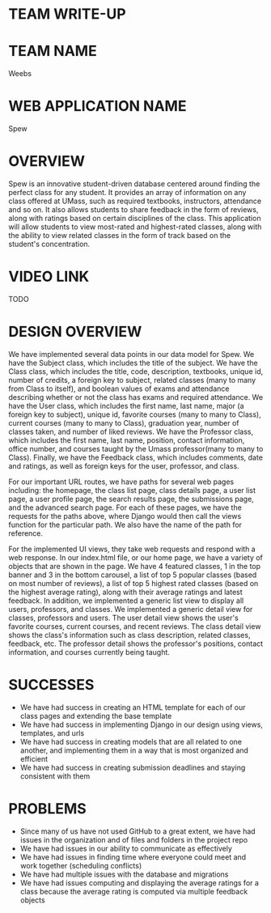 # TEAM WRITE-UP

# TEAM NAME
Weebs

# WEB APPLICATION NAME
Spew

# OVERVIEW
Spew is an innovative student-driven database centered around finding the perfect class for any student. It provides an array of information on any class offered at UMass, such as required textbooks, instructors, attendance and so on. It also allows students to share feedback in the form of reviews, along with ratings based on certain disciplines of the class. This application will allow students to view most-rated and highest-rated classes, along with the ability to view related classes in the form of track based on the student's concentration. 

# VIDEO LINK 
TODO

# DESIGN OVERVIEW
We have implemented several data points in our data model for Spew. We have the Subject class, which includes the title of the subject. We have the Class class, which includes the title, code, description, textbooks, unique id, number of credits, a foreign key to subject, related classes (many to many from Class to itself), and boolean values of exams and attendance describing whether or not the class has exams and required attendance. We have the User class, which includes the first name, last name, major (a foreign key to subject), unique id, favorite courses (many to many to Class), current courses (many to many to Class), graduation year, number of classes taken, and number of liked reviews. We have the Professor class, which includes the first name, last name, position, contact information, office number, and courses taught by the Umass professor(many to many to Class). Finally, we have the Feedback class, which includes comments, date and ratings, as well as foreign keys for the user, professor, and class. 

For our important URL routes, we have paths for several web pages including: the homepage, the class list page, class details page, a user list page, a user profile page, the search results page, the submissions page, and the advanced search page. For each of these pages, we have the requests for the paths above, where Django would then call the views function for the particular path. We also have the name of the path for reference.

For the implemented UI views, they take web requests and respond with a web response. In our index.html file, or our home page, we have a variety of objects that are shown in the page. We have 4 featured classes, 1 in the top banner and 3 in the bottom carousel, a list of top 5 popular classes (based on most number of reviews), a list of top 5 highest rated classes (based on the highest average rating), along with their average ratings and latest feedback. In addition, we implemented a generic list view to display all users, professors, and classes. We implemented a generic detail view for classes, professors and users. The user detail view shows the user's favorite courses, current courses, and recent reviews. The class detail view shows the class's information such as class description, related classes, feedback, etc. The professor detail shows the professor's positions, contact information, and courses currently being taught.
 
# SUCCESSES
* We have had success in creating an HTML template for each of our class pages and extending the base template
* We have had success in implementing Django in our design using views, templates, and urls
* We have had success in creating models that are all related to one another, and implementing them in a way that is most       organized and efficient 
* We have had success in creating submission deadlines and staying consistent with them
# PROBLEMS
* Since many of us have not used GitHub to a great extent, we have had issues in the organization and of files and folders in the    project repo
* We have had issues in our ability to communicate as effectively
* We have had issues in finding time where everyone could meet and work together (scheduling conflicts)
* We have had multiple issues with the database and migrations 
* We have had issues computing and displaying the average ratings for a class because the average rating is computed via         multiple feedback objects

